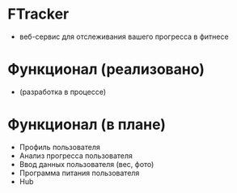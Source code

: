 # FTracker
- веб-сервис для отслеживания вашего прогресса в фитнесе

# Функционал (реализовано)
- (разработка в процессе)

# Функционал (в плане)
- Профиль пользователя
- Анализ прогресса пользователя
- Ввод данных пользователя (вес, фото)
- Программа питания пользователя
- Hub
